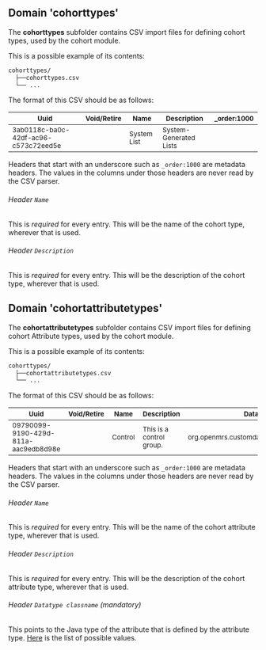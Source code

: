 ## Domain 'cohorttypes'

The **cohorttypes** subfolder contains CSV import files for defining cohort types, used by the cohort module.

This is a possible example of its contents:
```bash
cohorttypes/
  ├──cohorttypes.csv
  └── ...
```

The format of this CSV should be as follows:

| <sub>Uuid</sub> |<sub>Void/Retire</sub> | <sub>Name</sub> | <sub>Description</sub> | <sub>_order:1000</sub> |
| - | - | - | - | - |
| <sub>3ab0118c-ba0c-42df-ac96-c573c72eed5e</sub> | | <sub>System List</sub> | <sub>System-Generated Lists</sub> | |

Headers that start with an underscore such as `_order:1000` are metadata headers. The values in the columns under those headers are never read by the CSV parser.

###### Header `Name`

This is *required* for every entry. This will be the name of the cohort type, wherever that is used.

###### Header `Description`

This is *required* for every entry. This will be the description of the cohort type, wherever that is used.

## Domain 'cohortattributetypes'

The **cohortattributetypes** subfolder contains CSV import files for defining cohort Attribute types, used by the cohort module.

This is a possible example of its contents:
```bash
cohorttypes/
  ├──cohortattributetypes.csv
  └── ...
```

The format of this CSV should be as follows:

| <sub>Uuid</sub> |<sub>Void/Retire</sub> | <sub>Name</sub> | <sub>Description</sub> | <sub>Datatype classname</sub> | <sub>_order:1000</sub> |
| - | - | - | - | - | - |
| <sub>09790099-9190-429d-811a-aac9edb8d98e</sub> | | <sub>Control</sub> | <sub>This is a control group.</sub> | <sub>org.openmrs.customdatatype.datatype.FreeTextDatatype</sub> |

Headers that start with an underscore such as `_order:1000` are metadata headers. The values in the columns under those headers are never read by the CSV parser.

###### Header `Name`

This is *required* for every entry. This will be the name of the cohort attribute type, wherever that is used.

###### Header `Description`

This is *required* for every entry. This will be the description of the cohort attribute type, wherever that is used.

###### Header `Datatype classname` *(mandatory)*
This points to the Java type of the attribute that is defined by the attribute type. [Here](https://github.com/openmrs/openmrs-core/tree/2.1.1/api/src/main/java/org/openmrs/customdatatype/datatype) is the list of possible values.

